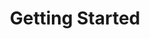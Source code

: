 ---
title: Getting Started
page_title: Getting Started | RadDataFilter
description: 
slug: winforms/datafilter/gettting-started
tags: data, filter, getting, started
published: True
position: 4
---